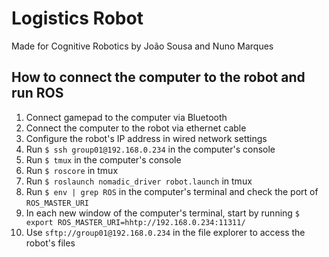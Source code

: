 # Logistics Robot
Made for Cognitive Robotics by João Sousa and Nuno Marques

## How to connect the computer to the robot and run ROS
1. Connect gamepad to the computer via Bluetooth
2. Connect the computer to the robot via ethernet cable
3. Configure the robot's IP address in wired network settings
4. Run `$ ssh group01@192.168.0.234` in the computer's console
5. Run `$ tmux` in the computer's console
6. Run `$ roscore` in tmux
7. Run `$ roslaunch nomadic_driver robot.launch` in tmux
8. Run `$ env | grep ROS` in the computer's terminal and check the port of `ROS_MASTER_URI`
9. In each new window of the computer's terminal, start by running `$ export ROS_MASTER_URI=hhtp://192.168.0.234:11311/`
10. Use `sftp://group01@192.168.0.234` in the file explorer to access the robot's files
